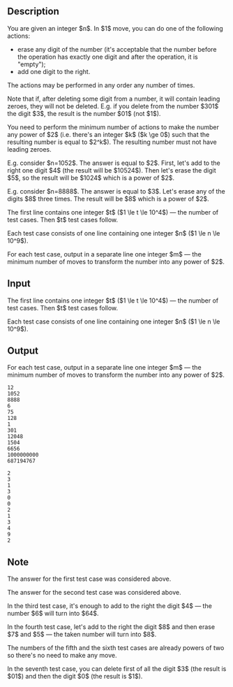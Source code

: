 ## Description

<div><p>You are given an integer $n$. In $1$ move, you can do one of the following actions:</p><ul> <li> erase any digit of the number (it's acceptable that the number before the operation has exactly one digit and after the operation, it is "empty"); </li><li> add one digit <span class="tex-font-style-bf">to the right</span>. </li></ul><p>The actions may be performed in any order any number of times.</p><p>Note that if, after deleting some digit from a number, it will contain leading zeroes, they will <span class="tex-font-style-bf">not</span> be deleted. E.g. if you delete from the number $301$ the digit $3$, the result is the number $01$ (not $1$).</p><p>You need to perform the <span class="tex-font-style-bf">minimum</span> number of actions to make the number any power of $2$ (i.e. there's an integer $k$ ($k \ge 0$) such that the resulting number is equal to $2^k$). <span class="tex-font-style-bf">The resulting number must not have leading zeroes</span>.</p><p>E.g. consider $n=1052$. The answer is equal to $2$. First, let's add to the right one digit $4$ (the result will be $10524$). Then let's erase the digit $5$, so the result will be $1024$ which is a power of $2$.</p><p>E.g. consider $n=8888$. The answer is equal to $3$. Let's erase any of the digits $8$ three times. The result will be $8$ which is a power of $2$.</p></div><div class="input-specification"><p>The first line contains one integer $t$ ($1 \le t \le 10^4$) — the number of test cases. Then $t$ test cases follow.</p><p>Each test case consists of one line containing one integer $n$ ($1 \le n \le 10^9$).</p></div><div class="output-specification"><p>For each test case, output in a separate line one integer $m$ — the minimum number of moves to transform the number into any power of $2$.</p></div>

## Input

<p>The first line contains one integer $t$ ($1 \le t \le 10^4$) — the number of test cases. Then $t$ test cases follow.</p><p>Each test case consists of one line containing one integer $n$ ($1 \le n \le 10^9$).</p>

## Output

<p>For each test case, output in a separate line one integer $m$ — the minimum number of moves to transform the number into any power of $2$.</p>





```input1
12
1052
8888
6
75
128
1
301
12048
1504
6656
1000000000
687194767
```




```output1
2
3
1
3
0
0
2
1
3
4
9
2
```



## Note

<p>The answer for the first test case was considered above.</p><p>The answer for the second test case was considered above.</p><p>In the third test case, it's enough to add to the right the digit $4$ — the number $6$ will turn into $64$.</p><p>In the fourth test case, let's add to the right the digit $8$ and then erase $7$ and $5$ — the taken number will turn into $8$.</p><p>The numbers of the fifth and the sixth test cases are already powers of two so there's no need to make any move.</p><p>In the seventh test case, you can delete first of all the digit $3$ (the result is $01$) and then the digit $0$ (the result is $1$).</p>
